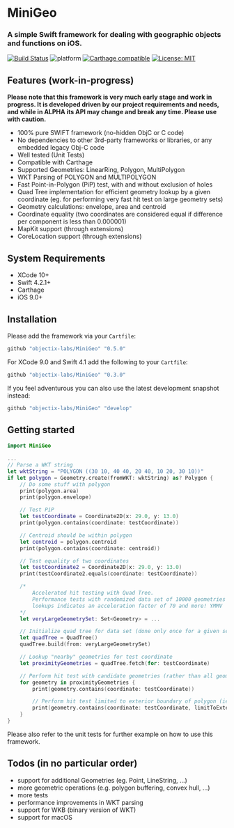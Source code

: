 # MiniGeo

### A simple Swift framework for dealing with geographic objects and functions on iOS.

[![Build Status](https://travis-ci.org/objectix-labs/MiniGeo.svg?branch=develop)](https://travis-ci.org/objectix-labs/MiniGeo)
![platform](https://img.shields.io/badge/platform-iOS-lightgray.svg)
[![Carthage compatible](https://img.shields.io/badge/Carthage-compatible-4BC51D.svg?style=flat)](https://github.com/Carthage/Carthage)
[![License: MIT](https://img.shields.io/badge/License-MIT-yellow.svg)](https://opensource.org/licenses/MIT)

## Features (work-in-progress)
**Please note that this framework is very much early stage and work in progress. It is developed driven by our project requirements and needs, and while in ALPHA its API may change and break any time. Please use with caution.**

* 100% pure SWIFT framework (no-hidden ObjC or C code)
* No dependencies to other 3rd-party frameworks or libraries, or any embedded legacy Obj-C code
* Well tested (Unit Tests)
* Compatible with Carthage
* Supported Geometries: LinearRing, Polygon, MultiPolygon
* WKT Parsing of POLYGON and MULTIPOLYGON
* Fast Point-in-Polygon (PiP) test, with and without exclusion of holes
* Quad Tree implementation for efficient geometry lookup by a given coordinate (eg. for performing very fast hit test on large geometry sets)
* Geometry calculations: envelope, area and centroid
* Coordinate equality (two coordinates are considered equal if difference per component is less than 0.000001)
* MapKit support (through extensions)
* CoreLocation support (through extensions)

## System Requirements
* XCode 10+
* Swift 4.2.1+
* Carthage
* iOS 9.0+

## Installation
Please add the framework via your `Cartfile`:
```bash
github "objectix-labs/MiniGeo" "0.5.0"
```

For XCode 9.0 and Swift 4.1 add the following to your `Cartfile`:
```bash
github "objectix-labs/MiniGeo" "0.3.0"
````

If you feel adventurous you can also use the latest development snapshot instead:
```bash
github "objectix-labs/MiniGeo" "develop"
````

## Getting started

```swift
import MiniGeo

...
// Parse a WKT string
let wktString = "POLYGON ((30 10, 40 40, 20 40, 10 20, 30 10))"
if let polygon = Geometry.create(fromWKT: wktString) as? Polygon {
    // Do some stuff with polygon
    print(polygon.area)
    print(polygon.envelope)

    // Test PiP
    let testCoordinate = Coordinate2D(x: 29.0, y: 13.0)
    print(polygon.contains(coordinate: testCoordinate))

    // Centroid should be within polygon
    let centroid = polygon.centroid
    print(polygon.contains(coordinate: centroid))

    // Test equality of two coordinates
    let testCoordinate2 = Coordinate2D(x: 29.0, y: 13.0)
    print(testCoordinate2.equals(coordinate: testCoordinate))

    /*
        Accelerated hit testing with Quad Tree.
        Performance tests with randomized data set of 10000 geometries with 10000 random coordinate 
        lookups indicates an acceleration factor of 70 and more! YMMV
    */
    let veryLargeGeometrySet: Set<Geometry> = ...

    // Initialize quad tree for data set (done only once for a given set!)
    let quadTree = QuadTree()
    quadTree.build(from: veryLargeGeometrySet)

    // Lookup "nearby" geometries for test coordinate
    let proximityGeometries = quadTree.fetch(for: testCoordinate)

    // Perform hit test with candidate geometries (rather than all geometries in data set)
    for geometry in proximityGeometries {
        print(geometry.contains(coordinate: testCoordinate))

        // Perform hit test limited to exterior boundary of polygon (ie. without any "holes")
        print(geometry.contains(coordinate: testCoordinate, limitToExteriorBoundary: true))
    }
}
```

Please also refer to the unit tests for further example on how to use this framework.

## Todos (in no particular order)
* support for additional Geometries (eg. Point, LineString, ...)
* more geometric operations (e.g. polygon buffering, convex hull, ...)
* more tests
* performance improvements in WKT parsing
* support for WKB (binary version of WKT)
* support for macOS
